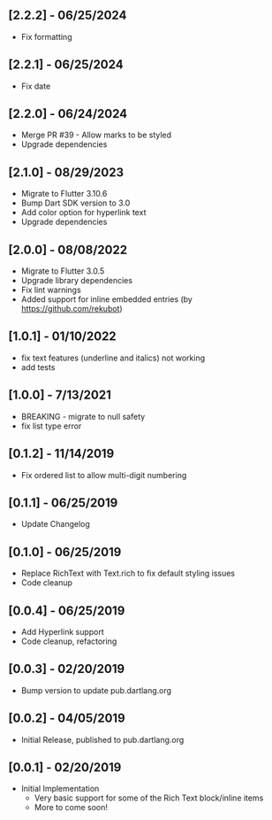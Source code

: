 ## [2.2.2] - 06/25/2024
* Fix formatting

## [2.2.1] - 06/25/2024
* Fix date

## [2.2.0] - 06/24/2024
* Merge PR #39 - Allow marks to be styled
* Upgrade dependencies

## [2.1.0] - 08/29/2023
* Migrate to Flutter 3.10.6
* Bump Dart SDK version to 3.0
* Add color option for hyperlink text
* Upgrade dependencies

## [2.0.0] - 08/08/2022
* Migrate to Flutter 3.0.5
* Upgrade library dependencies
* Fix lint warnings
* Added support for inline embedded entries (by https://github.com/rekubot)

## [1.0.1] - 01/10/2022
* fix text features (underline and italics) not working
* add tests

## [1.0.0] - 7/13/2021
* BREAKING - migrate to null safety
* fix list type error

## [0.1.2] - 11/14/2019
* Fix ordered list to allow multi-digit numbering

## [0.1.1] - 06/25/2019
* Update Changelog

## [0.1.0] - 06/25/2019
* Replace RichText with Text.rich to fix default styling issues
* Code cleanup

## [0.0.4] - 06/25/2019
* Add Hyperlink support
* Code cleanup, refactoring

## [0.0.3] - 02/20/2019
* Bump version to update pub.dartlang.org

## [0.0.2] - 04/05/2019
* Initial Release, published to pub.dartlang.org

## [0.0.1] - 02/20/2019
* Initial Implementation
  * Very basic support for some of the Rich Text block/inline items
  * More to come soon!

